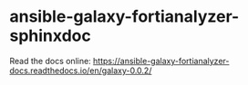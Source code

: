# ansible-galaxy-fortianalyzer-sphinxdoc


Read the docs online: https://ansible-galaxy-fortianalyzer-docs.readthedocs.io/en/galaxy-0.0.2/

